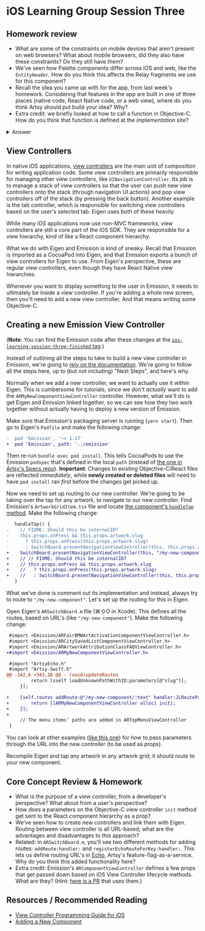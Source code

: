 # iOS Learning Group Session Three

## Homework review

- What are some of the constraints on mobile devices that aren't present on web browsers? What about mobile
  browsers, did they also have these constraints? Do they still have them?
- We've seen how Palette components differ across iOS and web, like the `EntityHeader`. How do you think this
  affects the Relay fragments we use for this component?
- Recall the idea you came up with for the app, from last week's homework. Considering that features in the app are
  built in one of three places (native code, React Native code, or a web view), where do you think Artsy should put
  build your idea? Why?
- Extra credit: we briefly looked at how to call a function in Objective-C. How do you think that function is
  defined at the _implementation_ site?

<details>
<summary>Answer</summary>

```objc
// Given this call site:
[self.relay refetch:params renderVariables:nil];

// What would the implementation look like?
- (void)refetch:(RefetchParameters *)params renderVariables:(NSDictionary *)renderVariables;
```

</details>

## View Controllers

In native iOS applications,
[view controllers](https://developer.apple.com/library/archive/featuredarticles/ViewControllerPGforiPhoneOS/) are
the main unit of composition for writing application code. Some view controllers are primarily responsible for
managing other view controllers, like `UINavigationController`. Its job is to manage a stack of view controllers so
that the user can push new view controllers onto the stack (through navigation UI actions) and pop view controllers
off of the stack (by pressing the back button). Another example is the tab controller, which is responsible for
switching view controllers based on the user's selected tab. Eigen uses both of these heavily.

While many iOS applications now use non-MVC frameworks, view controllers are still a core part of the iOS SDK. They
are responsible for a view hierarchy, kind of like a React component hierarchy.

What we do with Eigen and Emission is kind of sneaky. Recall that Emission is imported as a CocoaPod into Eigen,
and that Emission exports a bunch of view controllers for Eigen to use. From Eigen's perspective, these are regular
view controllers, even though they have React Native view hierarchies.

Whenever you want to display something to the user in Emission, it needs to ultimately be inside a view controller.
If you're adding a whole new screen, then you'll need to add a new view controller. And that means writing some
Objective-C.

## Creating a new Emission View Controller

(**Note**: You can find the Emission code after these changes at the
[`ios-learning-session-three-finished` tag](https://github.com/artsy/emission/tree/ios-learning-session-three-finished).)

Instead of outlining all the steps to take to build a new view controller in Emission, we're going to
[rely on the documentation](https://github.com/artsy/emission/blob/master/docs/adding_new_components.md). We're
going to follow all the steps here, up to (but not including) "Next Steps", and here's why.

Normally when we add a new controller, we want to actually use it within Eigen. This is cumbersome for tutorials,
since we don't _actually_ want to add the `ARMyNewComponentViewController` controller. However, what we'll do is
get Eigen and Emission linked together, so we can see how they two work together without actually having to deploy
a new version of Emission.

Make sure that Emission's packaging server is running (`yarn start`). Then go to Eigen's `Podfile` and make the
following change:

```diff
-  pod 'Emission', '~> 1.17'
+  pod 'Emission', path: '../emission'
```

Then re-run `bundle exec pod install`. This tells CocoaPods to use the Emission `podspec` that's defined in the
local `path` (instead of [the one in Artsy's Specs repo](https://github.com/artsy/Specs/tree/master/Emission)).
**Important**: Changes to existing Objective-C/React files are reflected _immediately_, while **newly created or
deleted files** will need to have `pod install` ran _first_ before the changes get picked up.

Now we need to set up routing to our new controller. We're going to be taking over the tap for any artwork, to
navigate to our new controller. Find Emission's `ArtworkGridItem.tsx` file and locate
[the component's `handleTap` method](https://github.com/artsy/emission/blob/ac291bbbc5774b7fefa9718f384d6cfecf14220b/src/lib/Components/ArtworkGrids/ArtworkGridItem.tsx#L49-L54).
Make the following change:

```diff
   handleTap() {
-    // FIXME: Should this be internalID?
-    this.props.onPress && this.props.artwork.slug
-      ? this.props.onPress(this.props.artwork.slug)
-      : SwitchBoard.presentNavigationViewController(this, this.props.artwork.href)
+    SwitchBoard.presentNavigationViewController(this, "/my-new-component")
+    // // FIXME: Should this be internalID?
+    // this.props.onPress && this.props.artwork.slug
+    //   ? this.props.onPress(this.props.artwork.slug)
+    //   : SwitchBoard.presentNavigationViewController(this, this.props.artwork.href)
   }
```

What we've done is comment out its implementation and instead, always try to route to `"/my-new-component"`. Let's
set up the routing for this in Eigen.

Open Eigen's `ARSwitchBoard.m` file (⌘⇧O in Xcode). This defines all the routes, based on URL's (like
`"/my-new-component"`). Make the following change:

```diff
 #import <Emission/ARFairBMWArtActivationComponentViewController.h>
 #import <Emission/ARCitySavedListComponentViewController.h>
 #import <Emission/ARArtworkAttributionClassFAQViewController.h>
+#import <Emission/ARMyNewComponentViewController.h>

 #import "ArtsyEcho.h"
 #import "Artsy-Swift.h"
@@ -342,6 +343,10 @@ - (void)updateRoutes
         return [sself loadUnknownPathWithID:parameters[@"slug"]];
     }];

+    [self.routes addRoute:@"/my-new-component/:text" handler:JLRouteParams{
+        return [[ARMyNewComponentViewController alloc] init];
+    }];
+
     // The menu items' paths are added in ARTopMenuViewController
 }
```

You can look at other examples
([like this one](https://github.com/artsy/eigen/blob/6782e612174d27206c2826f05a24c3ac6f25060a/Artsy/App/ARSwitchBoard.m#L218-L221))
for how to pass parameters through the URL into the new controller (to be used as props).

Recompile Eigen and tap any artwork in any artwork grid; it should route to your new component.

## Core Concept Review & Homework

- What is the purpose of a view controller, from a developer's perspective? What about from a user's perspective?
- How does a parameters on the Objective-C view controller `init` method get sent to the React component hierarchy
  as a prop?
- We've seen how to create new controllers and link them with Eigen. Routing between view controller is all
  URL-based; what are the advantages and disadvantages to this approach?
- Related: in `ARSwitchBoard.m`, you'll see two different methods for adding routes: `addRoute:handler:` and
  `registerEchoRouteForKey:handler:`. This lets us define routing URL's in [Echo](https://github.com/artsy/echo),
  Artsy's feature-flag-as-a-service. Why do you think this added functionality here?
- Extra credit: Emission's `ARComponentViewController` defines a few props that get passed down based on iOS View
  Controller lifecycle methods. What are they? (Hint: [here is a PR](https://github.com/artsy/emission/pull/1890)
  that uses them.)

## Resources / Recommended Reading

- [View Controller Programming Guide for iOS](https://developer.apple.com/library/archive/featuredarticles/ViewControllerPGforiPhoneOS/)
- [Adding a New Component](https://github.com/artsy/emission/blob/master/docs/adding_new_components.md)

